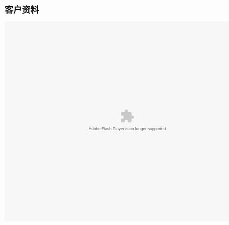 # 客户资料

<embed src="http://resource.3cwdb.com/kailong-donghua/C200002201109190220.swf" width="800" height="650"  pluginspage="http://www.macromedia.com/go/getflashplayer" 
type="application/x-shockwave-flash" ></embed>
